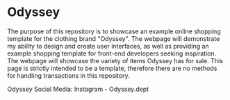 # Odyssey

The purpose of this repository is to showcase an example online shopping template for the clothing brand "Odyssey". The webpage will 
demonstrate my ability to design and create user interfaces, as well as providing an example shopping template for 
front-end developers seeking inspiration. The webpage will showcase the variety of items Odyssey has for sale. 
This page is strictly intended to be a template, therefore there are no methods for handling transactions in this repository.

Odyssey Social Media:
Instagram - Odyssey.dept

